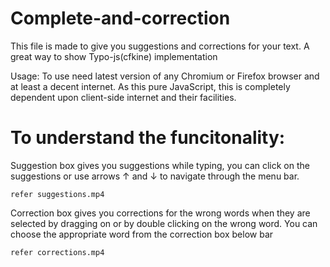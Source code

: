 # Complete-and-correction
This file is made to give you suggestions and corrections for your text. A great way to show Typo-js(cfkine) implementation

Usage:
	To use need latest version of any Chromium or Firefox browser and at least a decent internet. As this pure JavaScript, this is completely dependent upon client-side internet and their facilities. 
	
	
# To understand the funcitonality:
Suggestion box gives you suggestions while typing, you can click on the suggestions or use arrows ↑ and ↓ to navigate through the menu bar.	

	refer suggestions.mp4
	
Correction box gives you corrections for the wrong words when they are selected by dragging on or by double clicking on the wrong word. You can choose the appropriate word from the correction box below bar

	refer corrections.mp4 

